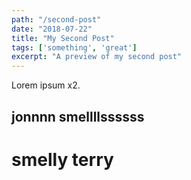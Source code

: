 ```yaml
---
path: "/second-post"
date: "2018-07-22"
title: "My Second Post"
tags: ['something', 'great']
excerpt: "A preview of my second post"
---
```


Lorem ipsum x2.
<h2>jonnnn smellllssssss</h2>
<h1>smelly terry</h1>

